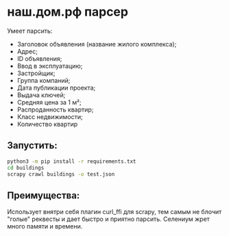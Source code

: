 # наш.дом.рф парсер 

Умеет парсить: 
- Заголовок объявления (название жилого комплекса);
- Адрес;
- ID объявления;
- Ввод в эксплуатацию;
- Застройщик;
- Группа компаний;
- Дата публикации проекта;
- Выдача ключей;
- Средняя цена за 1 м²;
- Распроданность квартир;
- Класс недвижимости;
- Количество квартир

## Запустить: 
```bash
python3 -m pip install -r requirements.txt
cd buildings 
scrapy crawl buildings -o test.json

```

## Преимущества: 

Использует внятри себя плагин curl_ffi для scrapy, тем самым не блочит "голые" реквесты и дает быстро и приятно парсить. Селениум жрет много памяти и времени. 